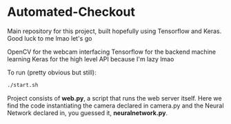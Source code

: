 # Automated-Checkout
Main repository for this project, built hopefully using Tensorflow and Keras.
Good luck to me lmao let's go


OpenCV for the webcam interfacing
Tensorflow for the backend machine learning 
Keras for the high level API because I'm lazy lmao

To run (pretty obvious but still):
```bash
./start.sh
```

Project consists of **web.py**, a script that runs the web server itself. Here we find the code instantiating the camera declared in camera.py and the Neural Network declared in, you guessed it, **neuralnetwork.py**. 
